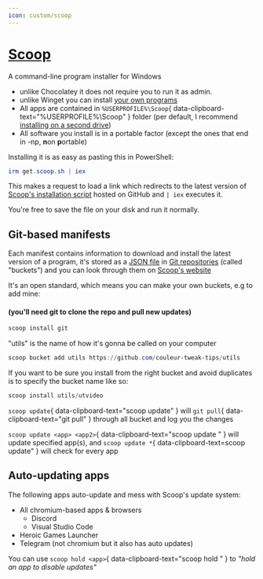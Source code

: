 ```yaml
---
icon: custom/scoop
---
```

# [Scoop](https://scoop.sh/)

A command-line program installer for Windows

* unlike Chocolatey it does not require you to run it as admin.
* unlike Winget you can install [your own programs](https://github.com/ScoopInstaller/Scoop/wiki/Buckets)
* All apps are contained in `%USERPROFILE%\Scoop`{ data-clipboard-text="%USERPROFILE%\Scoop" } folder (per default, I recommend [installing on a second drive](https://github.com/ScoopInstaller/Install#advanced-installation))
* All software you install is in a portable factor (except the ones that end in -np, **n**on **p**ortable)

Installing it is as easy as pasting this in PowerShell:
```PowerShell
irm get.scoop.sh | iex
```
This makes a request to load a link which redirects to the latest version of [Scoop's installation script](https://raw.githubusercontent.com/scoopinstaller/install/master/install.ps1) hosted on GitHub and `| iex` executes it. 

You're free to save the file on your disk and run it normally.

## Git-based manifests

Each manifest contains information to download and install the latest version of a program, it's stored as a [JSON file](https://github.com/ScoopInstaller/Main/blob/master/bucket/curl.json) in [Git repositories](https://github.com/ScoopInstaller/Extras/tree/master/bucket) (called "buckets") and you can look through them on [Scoop's website](https://scoop.sh/#/apps?q=curl)

It's an open standard, which means you can make your own buckets, e.g to add mine:

#### (you'll need git to clone the repo and pull new updates)
```PowerShell
scoop install git
```
"utils" is the name of how it's gonna be called on your computer
```PowerShell
scoop bucket add utils https://github.com/couleur-tweak-tips/utils
```
If you want to be sure you install from the right bucket and avoid duplicates is to specify the bucket name like so:
```PowerShell
scoop install utils/utvideo
```

`scoop update`{ data-clipboard-text="scoop update" } will `git pull`{ data-clipboard-text="git pull" } through all bucket and log you the changes

`scoop update <app> <app2>`{ data-clipboard-text="scoop update " } will update specified app(s), and `scoop update *`{ data-clipboard-text=scoop update" } will check for every app


## Auto-updating apps

The following apps auto-update and mess with Scoop's update system:

* All chromium-based apps & browsers
    * Discord
    * Visual Studio Code
* Heroic Games Launcher
* Telegram (not chromium but it also has auto updates)

You can use `scoop hold <app>`{ data-clipboard-text="scoop hold " } to *"hold an app to disable updates"*
